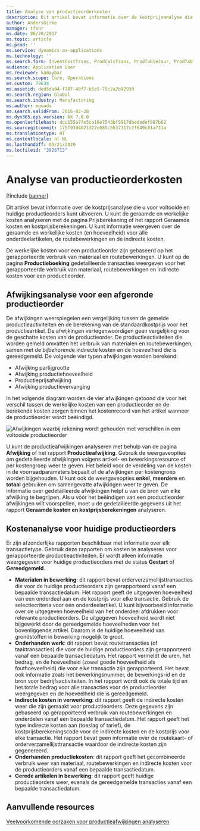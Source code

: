 ```yaml
---
title: Analyse van productieorderkosten
description: Dit artikel bevat informatie over de kostprijsanalyse die u voor voltooide en huidige productieorders kunt uitvoeren. U kunt de geraamde en werkelijke kosten analyseren met de pagina Prijsberekening of het rapport Geraamde kosten en kostprijsberekeningen. U kunt informatie weergeven over de geraamde en werkelijke kosten (en hoeveelheid) voor alle onderdeelartikelen, de routebewerkingen en de indirecte kosten.
author: AndersGirke
manager: tfehr
ms.date: 06/20/2017
ms.topic: article
ms.prod: ''
ms.service: dynamics-ax-applications
ms.technology: ''
ms.search.form: InventCostTrans, ProdCalcTrans, ProdTableJour, ProdTableListPage, ProdSetupHistoricalCost
audience: Application User
ms.reviewer: kamaybac
ms.search.scope: Core, Operations
ms.custom: 79634
ms.assetid: ded5da04-f787-49f7-b5e5-75c2a2b92930
ms.search.region: Global
ms.search.industry: Manufacturing
ms.author: mguada
ms.search.validFrom: 2016-02-28
ms.dyn365.ops.version: AX 7.0.0
ms.openlocfilehash: dcc155a7fe5ca16e7543bf5917dbedadef987b62
ms.sourcegitcommit: 175f9394021322c685c5b37317c2f649c81a731a
ms.translationtype: HT
ms.contentlocale: nl-NL
ms.lasthandoff: 09/21/2020
ms.locfileid: "3826713"
---
```

# <a name="production-order-cost-analysis"></a>Analyse van productieorderkosten

[!include [banner](../includes/banner.md)]

Dit artikel bevat informatie over de kostprijsanalyse die u voor voltooide en huidige productieorders kunt uitvoeren. U kunt de geraamde en werkelijke kosten analyseren met de pagina Prijsberekening of het rapport Geraamde kosten en kostprijsberekeningen. U kunt informatie weergeven over de geraamde en werkelijke kosten (en hoeveelheid) voor alle onderdeelartikelen, de routebewerkingen en de indirecte kosten.

De werkelijke kosten voor een productieorder zijn gebaseerd op het gerapporteerde verbruik van materiaal en routebewerkingen. U kunt op de pagina **Productieboeking** gedetailleerde transacties weergeven voor het gerapporteerde verbruik van materiaal, routebewerkingen en indirecte kosten voor een productieorder.

## <a name="variance-analysis-for-a-completed-production-order"></a>Afwijkingsanalyse voor een afgeronde productieorder
De afwijkingen weerspiegelen een vergelijking tussen de gemelde productieactiviteiten en de berekening van de standaardkostprijs voor het productieartikel. De afwijkingen vertegenwoordigen geen vergelijking voor de geschatte kosten van de productieorder. De productieactiviteiten die worden gemeld omvatten het verbruik van materialen en routebewerkingen, samen met de bijbehorende indirecte kosten en de hoeveelheid die is gereedgemeld. De volgende vier typen afwijkingen worden berekend:

-   Afwijking partijgrootte
-   Afwijking productiehoeveelheid
-   Productieprijsafwijking
-   Afwijking productievervanging

In het volgende diagram worden de vier afwijkingen getoond die voor het verschil tussen de werkelijke kosten van een productieorder en de berekende kosten zorgen binnen het kostenrecord van het artikel wanneer de productieorder wordt beëindigd. 

![Afwijkingen waarbij rekening wordt gehouden met verschillen in een voltooide productieorder](./media/control.jpg) 

U kunt de productieafwijkingen analyseren met behulp van de pagina **Afwijking** of het rapport **Productieafwijking**. Gebruik de weergaveopties om gedetailleerde afwijkingen volgens artikel- en bewerkingsresource of per kostengroep weer te geven. Het beleid voor de verdeling van de kosten in de voorraadparameters bepaalt of de afwijkingen per kostengroep worden bijgehouden. U kunt ook de weergaveopties **enkel**, **meerdere** en **totaal** gebruiken om samengevatte afwijkingen weer te geven. De informatie over gedetailleerde afwijkingen helpt u van de bron van elke afwijking te begrijpen. Als u vóór het beëindigen van een productieorder afwijkingen wilt voorspellen, moet u de gedetailleerde gegevens uit het rapport **Geraamde kosten en kostprijsberekeningen** analyseren.

## <a name="cost-analysis-for-current-production-orders"></a>Kostenanalyse voor huidige productieorders
Er zijn afzonderlijke rapporten beschikbaar met informatie over elk transactietype. Gebruik deze rapporten om kosten te analyseren voor gerapporteerde productieactiviteiten. Er wordt alleen informatie weergegeven voor huidige productieorders met de status **Gestart** of **Gereedgemeld**.

-   **Materialen in bewerking**: dit rapport bevat orderverzamellijsttransacties die voor de huidige productieorders zijn gerapporteerd vanaf een bepaalde transactiedatum. Het rapport geeft de uitgegeven hoeveelheid van een onderdeel aan en de kostprijs voor elke transactie. Gebruik de selectiecriteria voor één onderdeelartikel. U kunt bijvoorbeeld informatie over de uitgegeven hoeveelheid van het onderdeel afdrukken voor relevante productieorders. De uitgegeven hoeveelheid wordt niet bijgewerkt door de gereedgemelde hoeveelheden voor het bovenliggende artikel. Daarom is de huidige hoeveelheid van grondstoffen in bewerking mogelijk te groot.
-   **Onderhanden werk**: dit rapport bevat routetransacties (of taaktransacties) die voor de huidige productieorders zijn gerapporteerd vanaf een bepaalde transactiedatum. Het rapport vermeldt de uren, het bedrag, en de hoeveelheid (zowel goede hoeveelheid als fouthoeveelheid) die voor elke transactie zijn gerapporteerd. Het bevat ook informatie zoals het bewerkingsnummer, de bewerkings-id en de bron voor bedrijfsactiviteiten. In het rapport wordt ook de totale tijd en het totale bedrag voor alle transacties voor de productieorder weergegeven en de hoeveelheid die is gereedgemeld.
-   **Indirecte kosten in verwerking**: dit rapport geeft de indirecte kosten weer die zijn gemaakt voor productieorders. Deze gegevens zijn gebaseerd op gerapporteerd verbruik van routebewerkingen en onderdelen vanaf een bepaalde transactiedatum. Het rapport geeft het type indirecte kosten aan (toeslag of tarief), de kostprijsberekeningscode voor de indirecte kosten en de kostprijs voor elke transactie. Het rapport bevat geen informatie over de routekaart- of orderverzamellijsttransactie waardoor de indirecte kosten zijn gegenereerd.
-   **Onderhanden productiekosten**: dit rapport geeft het gecombineerde verbruik weer van materiaal, routebewerkingen en indirecte kosten voor de productieorders vanaf een bepaalde transactiedatum.
-   **Gerede artikelen in bewerking**: dit rapport geeft huidige productieorders weer, evenals de gereedgemelde transacties vanaf een bepaalde transactiedatum.


<a name="additional-resources"></a>Aanvullende resources
--------

[Veelvoorkomende oorzaken voor productieafwijkingen analyseren](common-sources-of-production-variances.md)



